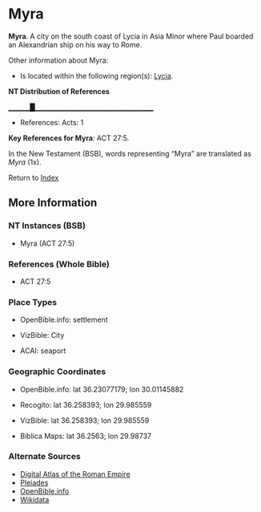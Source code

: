 # Myra
**Myra**. 
A city on the south coast of Lycia in Asia Minor where Paul boarded an Alexandrian ship on his way to Rome. 




Other information about Myra:


* Is located within the following region(s): 
[Lycia](Lycia.md). 


**NT Distribution of References**

▁▁▁▁█▁▁▁▁▁▁▁▁▁▁▁▁▁▁▁▁▁▁▁▁▁▁
* References: Acts: 1



**Key References for Myra**: 
ACT 27:5. 




In the New Testament (BSB), words representing “Myra” are translated as 
*Myra* (1x). 


Return to [Index](00-Index.md)

## More Information

### NT Instances (BSB)

* Myra (ACT 27:5)



### References (Whole Bible)

* ACT 27:5


### Place Types

* OpenBible.info: settlement

* VizBible: City

* ACAI: seaport



### Geographic Coordinates

* OpenBible.info: lat 36.23077179; lon 30.01145882

* Recogito: lat 36.258393; lon 29.985559

* VizBible: lat 36.258393; lon 29.985559

* Biblica Maps: lat 36.2563; lon 29.98737



### Alternate Sources

* [Digital Atlas of the Roman Empire](https://imperium.ahlfeldt.se/places/21455)
* [Pleiades](https://pleiades.stoa.org/places/639005)
* [OpenBible.info](https://www.openbible.info/geo/ancient/aa4b3e2)
* [Wikidata](http://www.wikidata.org/entity/Q652024)



